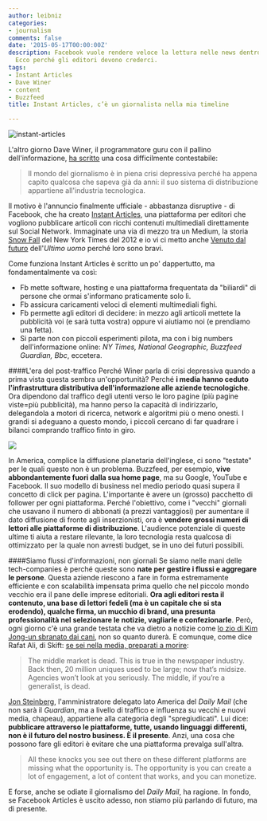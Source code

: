 ```yaml
---
author: leibniz
categories:
- journalism
comments: false
date: '2015-05-17T00:00:00Z'
description: Facebook vuole rendere veloce la lettura nelle news dentro le sue pagine.
  Ecco perché gli editori devono crederci.
tags:
- Instant Articles
- Dave Winer
- content
- Buzzfeed
title: Instant Articles, c’è un giornalista nella mia timeline

---
```

![instant-articles](/images/vault/1-Article.jpg)

L'altro giorno Dave Winer, il programmatore guru con il pallino dell'informazione, [ha scritto](http://scripting.com/2015/05/13/howToHaveAFuture.html) una cosa difficilmente contestabile: 

>Il mondo del giornalismo è in piena crisi depressiva perché ha appena capito qualcosa che sapeva già da anni: il suo sistema di distribuzione appartiene all'industria tecnologica.

Il motivo è l'annuncio finalmente ufficiale - abbastanza disruptive - di Facebook, che ha creato [Instant Articles](http://instantarticles.fb.com/), una piattaforma per editori che vogliono pubblicare articoli con ricchi contenuti multimediali direttamente sul Social Network. Immaginate una via di mezzo tra un Medium, la storia [Snow Fall](http://www.nytimes.com/projects/2012/snow-fall/#/?part=tunnel-creek) del New York Times del 2012 e io vi ci metto anche [Venuto dal futuro](http://www.ultimouomo.com/venuto-dal-futuro-gareth-bale/) dell'*Ultimo uomo* perché loro sono bravi.

Come funziona Instant Articles è scritto un po' dappertutto, ma fondamentalmente va così:

- Fb mette software, hosting e una piattaforma frequentata da "biliardi" di persone che ormai s'informano praticamente solo lì.
- Fb assicura caricamenti veloci di elementi multimediali fighi.
- Fb permette agli editori di decidere: in mezzo agli articoli mettete la pubblicità voi (e sarà tutta vostra) oppure vi aiutiamo noi (e prendiamo una fetta).
- Si parte non con piccoli esperimenti pilota, ma con i big numbers dell'informazione online: *NY Times, National Geographic, Buzzfeed Guardian, Bbc*, eccetera. 

####L'era del post-traffico
Perché Winer parla di crisi depressiva quando a prima vista questa sembra un'opportunità? Perché **i media hanno ceduto l'infrastruttura distributiva dell'informazione alle aziende tecnologiche**. Ora dipendono dal traffico degli utenti verso le loro pagine (più pagine viste=più pubblicità), ma hanno perso la capacità di indirizzarlo, delegandola a motori di ricerca, network e algoritmi più o meno onesti. I grandi si adeguano a questo mondo, i piccoli cercano di far quadrare i bilanci comprando traffico finto in giro. 

![](https://c1.staticflickr.com/9/8121/8692674197_dfe483a927_k.jpg)

In America, complice la diffusione planetaria dell'inglese, ci sono "testate" per le quali questo non è un problema. Buzzfeed, per esempio, **vive abbondantemente fuori dalla sua home page**, ma su Google, YouTube e Facebook. Il suo modello di business nel medio periodo quasi supera il concetto di click per pagina. L'importante è avere un (grosso) pacchetto di follower per ogni piattaforma. Perché l'obiettivo, come i "vecchi" giornali che usavano il numero di abbonati (a prezzi vantaggiosi) per aumentare il dato diffusione di fronte agli inserzionisti, ora è **vendere grossi numeri di lettori alle piattaforme di distribuzione**. L'audience potenziale di queste ultime ti aiuta a restare rilevante, la loro tecnologia resta qualcosa di ottimizzato per la quale non avresti budget, se in uno dei futuri possibili. 

####Siamo flussi d'informazioni, non giornali
Se siamo nelle mani delle tech-companies è perché queste sono **nate per gestire i flussi e aggregare le persone**. Questa aziende riescono a fare in forma estremamente efficiente e con scalabilità impensata prima quello che nel piccolo mondo vecchio era il pane delle imprese editoriali. 
**Ora agli editori resta il contenuto, una base di lettori fedeli (ma è un capitale che si sta erodendo), qualche firma, un mucchio di brand, una presunta professionalità nel selezionare le notizie, vagliarle e confezionarle**. Però, ogni giorno c'è una grande testata che va dietro a notizie come [lo zio di Kim Jong-un sbranato dai cani](http://www.ilpost.it/2014/01/04/corea-zio-kim-jong-un-sbranato-branco-cani/), non so quanto durerà. E comunque, come dice Rafat Ali, di Skift: [se sei nella media, preparati a morire](http://digiday.com/publishers/digiday-podcast-age-disposable-media/):

>The middle market is dead. This is true in the newspaper industry. Back then, 20 million uniques used to be large; now that’s midsize. Agencies won’t look at you seriously. The middle, if you’re a generalist, is dead.

[Jon Steinberg](http://digiday.com/publishers/future-digital-publishing-like-cable-tv/), l'amministratore delegato lato America del *Daily Mail* (che non sarà il *Guardian*, ma a livello di traffico e influenza su vecchi e nuovi media, chapeau), appartiene alla categoria degli "spregiudicati". Lui dice: **pubblicare attraverso le piattaforme, tutte, usando linguaggi differenti, non è il futuro del nostro business. È il presente**. Anzi, una cosa che possono fare gli editori è evitare che una piattaforma prevalga sull'altra.

>All these knocks you see out there on these different platforms are missing what the opportunity is. The opportunity is you can create a lot of engagement, a lot of content that works, and you can monetize. 

E forse, anche se odiate il giornalismo del *Daily Mail*, ha ragione. In fondo, se Facebook Articles è uscito adesso, non stiamo più parlando di futuro, ma di presente.